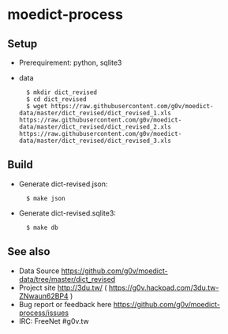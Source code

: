 moedict-process
===============

Setup
-----
* Prerequirement: python, sqlite3

* data

        $ mkdir dict_revised
        $ cd dict_revised
        $ wget https://raw.githubusercontent.com/g0v/moedict-data/master/dict_revised/dict_revised_1.xls https://raw.githubusercontent.com/g0v/moedict-data/master/dict_revised/dict_revised_2.xls https://raw.githubusercontent.com/g0v/moedict-data/master/dict_revised/dict_revised_3.xls

Build
-----
* Generate dict-revised.json:

        $ make json

* Generate dict-revised.sqlite3:

        $ make db

See also
--------
* Data Source https://github.com/g0v/moedict-data/tree/master/dict_revised
* Project site http://3du.tw/ ( https://g0v.hackpad.com/3du.tw-ZNwaun62BP4 )
* Bug report or feedback here https://github.com/g0v/moedict-process/issues
* IRC: FreeNet #g0v.tw
